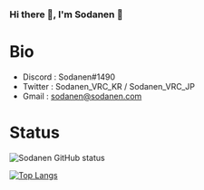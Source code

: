 ### Hi there 👋, I'm Sodanen 👋


# Bio

 - Discord : Sodanen#1490
 - Twitter : Sodanen_VRC_KR / Sodanen_VRC_JP
 - Gmail : sodanen@sodanen.com


# Status

![Sodanen GitHub status](https://github-readme-stats.vercel.app/api?username=VRSoda&theme=dark&show_icons=true)  

[![Top Langs](https://github-readme-stats.vercel.app/api/top-langs/?username=VRSoda&layout=compact)](https://github.com/anuraghazra/github-readme-stats)
